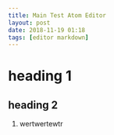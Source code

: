 ```yaml
---
title: Main Test Atom Editor
layout: post
date: 2018-11-19 01:18
tags: [editor markdown]
---
```


# heading 1
## heading 2
1. wertwertewtr

